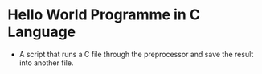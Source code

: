 # Hello World Programme in C Language
-  A script that runs a C file through the preprocessor and save the result into another file.
